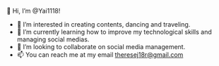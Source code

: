 👋 Hi, I’m @Yai1118!
- 👀 I’m interested in creating contents, dancing and traveling.
- 🌱 I’m currently learning how to improve my technological skills and managing social medias.
- 💞️ I’m looking to collaborate on social media management.
- 📫 You can reach me at my email theresej18r@gmail.com

<!---
Yai1118/Yai1118 is a ✨ special ✨ repository because its `README.md` (this file) appears on your GitHub profile.
You can click the Preview link to take a look at your changes.
--->
